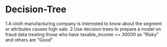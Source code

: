 # Decision-Tree
1.A cloth manufacturing company is interested to know about the segment or attributes causes high sale. 2.Use decision trees to prepare a model on fraud data  treating those who have taxable_income &lt;= 30000 as "Risky" and others are "Good"
